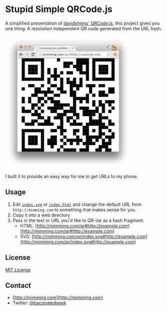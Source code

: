 # Stupid Simple QRCode.js
A simplified presentation of [davidshimjs' QRCode.js](https://github.com/davidshimjs/qrcodejs), this project gives you one thing: A resolution independent QR code generated from the URL hash.

[![A demo of a QR code for example.com](demo.png)](//mimming.com/qr/#http://example.com)

I built it to provide an easy way for me to get URLs to my phone.

## Usage
1. Edit [`index.svg`](index.svg) or [`index.html`](index.html) and change the default URL from `http://mimming.com` to something that makes sense for you.
2. Copy it into a web directory
3. Pass in the text or URL you'd like to QR-ize as a hash fragment:
     - HTML: [http://mimming.com/qr#http://example.com](http://mimming.com/qr#http://example.com)
     - SVG: [http://mimming.com/qr/index.svg#http://example.com](http://mimming.com/qr/index.svg#http://example.com)

## License
[MIT License](LICENSE)

## Contact

- [http://mimming.com](http://mimming.com)
- Twitter: [@baconatedgeek](http://twitter.com/baconatedgeek)
